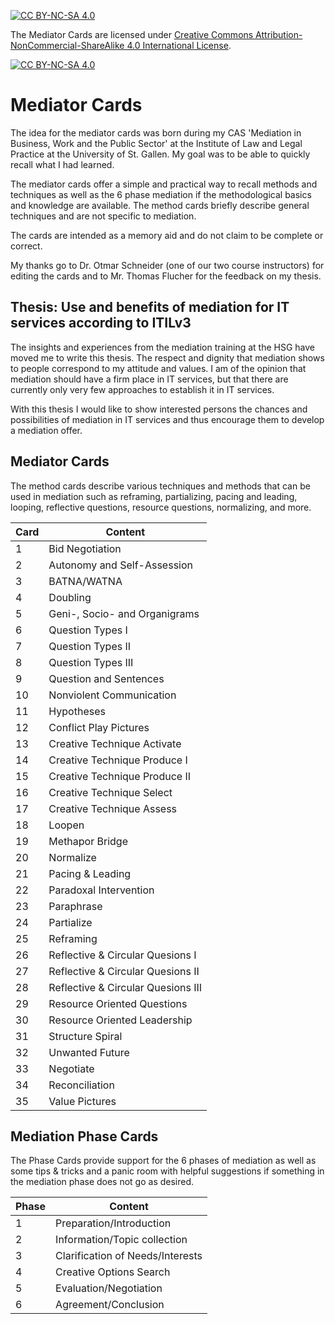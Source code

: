 [![CC BY-NC-SA 4.0][cc-by-nc-sa-shield]][cc-by-nc-sa]

The Mediator Cards are licensed under
[Creative Commons Attribution-NonCommercial-ShareAlike 4.0 International License][cc-by-nc-sa].

[![CC BY-NC-SA 4.0][cc-by-nc-sa-image]][cc-by-nc-sa]

[cc-by-nc-sa]: http://creativecommons.org/licenses/by-nc-sa/4.0/
[cc-by-nc-sa-image]: https://licensebuttons.net/l/by-nc-sa/4.0/88x31.png
[cc-by-nc-sa-shield]: https://img.shields.io/badge/License-CC%20BY--NC--SA%204.0-lightgrey.svg

# Mediator Cards

The idea for the mediator cards was born during my CAS 'Mediation in Business, Work and the Public Sector' at the Institute of Law and Legal Practice at the University of St. Gallen. My goal was to be able to quickly recall what I had learned. 

The mediator cards offer a simple and practical way to recall methods and techniques as well as the 6 phase mediation if the methodological basics and knowledge are available. The method cards briefly describe general techniques and are not specific to mediation. 

The cards are intended as a memory aid and do not claim to be complete or correct.

My thanks go to Dr. Otmar Schneider (one of our two course instructors) for editing the cards and to Mr. Thomas Flucher for the feedback on my thesis. 


## Thesis: Use and benefits of mediation for IT services according to ITILv3

The insights and experiences from the mediation training at the HSG have moved me to write this thesis. The respect and dignity that mediation shows to people correspond to my attitude and values. I am of the opinion that mediation should have a firm place in IT services, but that there are currently only very few approaches to establish it in IT services.

With this thesis I would like to show interested persons the chances and possibilities of mediation in IT services and thus encourage them to develop a mediation offer.



## Mediator Cards

The method cards describe various techniques and methods that can be used in mediation such as reframing, partializing, pacing and leading, looping, reflective questions, resource questions, normalizing, and more.

| Card | Content |
| - | - |
|1|	Bid Negotiation
|2|	Autonomy and Self-Assession
|3|	BATNA/WATNA
|4|	Doubling
|5|	Geni-, Socio- and Organigrams
|6|	Question Types I
|7|	Question Types II
|8|	Question Types III
|9|	Question and Sentences
|10|	Nonviolent Communication
|11|	Hypotheses
|12|	Conflict Play Pictures
|13|	Creative Technique Activate
|14|	Creative Technique Produce I
|15|	Creative Technique Produce II
|16|	Creative Technique Select
|17|	Creative Technique Assess
|18| 	Loopen
|19|	Methapor Bridge
|20|	Normalize
|21|	Pacing & Leading
|22|	Paradoxal Intervention
|23| 	Paraphrase
|24|	Partialize
|25|	Reframing
|26|	Reflective & Circular Quesions I
|27|	Reflective & Circular Quesions II
|28|	Reflective & Circular Quesions III
|29|	Resource Oriented Questions
|30|	Resource Oriented Leadership
|31|	Structure Spiral
|32|	Unwanted Future
|33|	Negotiate
|34|	Reconciliation
|35|	Value Pictures

## Mediation Phase Cards

The Phase Cards provide support for the 6 phases of mediation as well as some tips & tricks and a panic room with helpful suggestions if something in the mediation phase does not go as desired.

| Phase | Content |
| - | - |
|1|	Preparation/Introduction
|2|	Information/Topic collection
|3| Clarification of Needs/Interests
|4| Creative Options Search
|5| Evaluation/Negotiation
|6| Agreement/Conclusion

